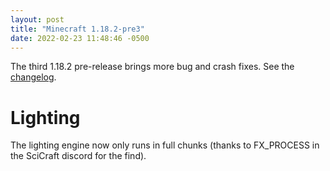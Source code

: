 ```yaml
---
layout: post
title: "Minecraft 1.18.2-pre3"
date: 2022-02-23 11:48:46 -0500
---
```


The third 1.18.2 pre-release brings more bug and crash fixes. See the [changelog](https://www.minecraft.net/en-us/article/minecraft-1-18-2-pre-release-2).

# Lighting

The lighting engine now only runs in full chunks (thanks to FX_PROCESS in the SciCraft discord for the find).


